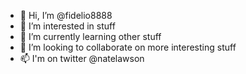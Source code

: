 - 👋 Hi, I’m @fidelio8888
- 👀 I’m interested in stuff
- 🌱 I’m currently learning other stuff
- 💞️ I’m looking to collaborate on more interesting stuff
- 📫 I'm on twitter @natelawson

<!---
fidelio8888/fidelio8888 is a ✨ special ✨ repository because its `README.md` (this file) appears on your GitHub profile.
You can click the Preview link to take a look at your changes.
--->
